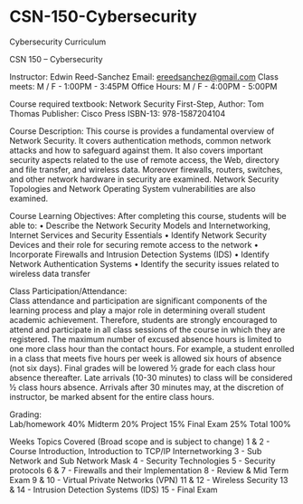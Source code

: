# CSN-150-Cybersecurity
Cybersecurity Curriculum 

CSN 150 – Cybersecurity
 
Instructor: Edwin Reed-Sanchez
Email:	ereedsanchez@gmail.com
Class meets: M / F  -  1:00PM - 3:45PM
Office Hours: M / F - 4:00PM - 5:00PM

Course required textbook: 
Network Security First-Step, 
Author: Tom Thomas
Publisher: Cisco Press
ISBN-13: 978-1587204104 

Course Description: 
This course is provides a fundamental overview of Network Security. It covers authentication methods, common network attacks and how to safeguard against them. It also covers important security aspects related to the use of remote access, the Web, directory and file transfer, and wireless data. Moreover firewalls, routers, switches, and other network hardware in security are examined. Network Security Topologies and Network Operating System vulnerabilities are also examined.

Course Learning Objectives:
After completing this course, students will be able to:
	•	Describe the Network Security Models and Internetworking, Internet Services and Security Essentials
	•	Identify Network Security Devices and their role for securing remote access to the network
	•	Incorporate Firewalls and Intrusion Detection Systems (IDS)
	•	Identify Network Authentication Systems
	•	Identify the security issues related to wireless data transfer

Class Participation/Attendance:  
Class attendance and participation are significant components of the learning process and play a major role in determining overall student academic achievement. Therefore, students are strongly encouraged to attend and participate in all class sessions of the course in which they are registered. The maximum number of excused absence hours is limited to one more class hour than the contact hours. For example, a student enrolled in a class that meets five hours per week is allowed six hours of absence (not six days). Final grades will be lowered ½ grade for each class hour absence thereafter. Late arrivals (10-30 minutes) to class will be considered ½ class hours absence. Arrivals after 30 minutes may, at the discretion of instructor, be marked absent for the entire class hours.

Grading:  
Lab/homework  40%
Midterm 	   20%
Project                 15%
Final Exam 	   25%
Total		100%


Weeks
Topics Covered (Broad scope and is subject to change)
1 & 2 - Course Introduction, Introduction to TCP/IP Internetworking
3 - Sub Network and Sub Network Mask
4 - Security Technologies
5 - Security protocols
6 & 7 - Firewalls and their Implementation
8 - Review & Mid Term Exam
9 & 10 - Virtual Private Networks (VPN)
11 & 12 - Wireless Security
13 & 14 - Intrusion Detection Systems (IDS)
15 - Final Exam

